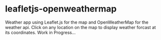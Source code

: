 # leafletjs-openweathermap
Weather app using Leaflet.js for the map and OpenWeatherMap for the weather api.
Click on any location on the map to display weather forcast at its coordinates.
Work in Progress...
